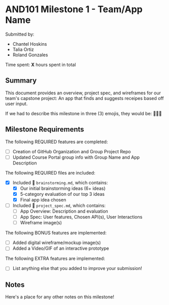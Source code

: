 # AND101 Milestone 1 - **Team/App Name**

Submitted by:
- Chantel Hoskins
- Talia Ortiz
- Roland Gonzales

Time spent: **X** hours spent in total

## Summary

This document provides an overview, project spec, and wireframes for our team's capstone project: An app that finds and suggests receipes based off user input.

If we had to describe this milestone in three (3) emojis, they would be: 🍕🍔🥞

## Milestone Requirements

The following REQUIRED features are completed:

- [ ] Creation of GitHub Organization and Group Project Repo
- [ ] Updated Course Portal group info with Group Name and App Description

The following REQUIRED files are included:

- [x] Included 📄 `brainstorming.md`, which contains:
  - [x] Our initial brainstorming ideas (6+ ideas)
  - [x] 5-category evaluation of our top 3 ideas
  - [x] Final app idea chosen
- [ ] Included 📄 `project_spec.md`, which contains:
  - [ ] App Overview: Description and evaluation
  - [ ] App Spec: User features, Chosen API(s), User Interactions
  - [ ] Wireframe image(s)

The following BONUS features are implemented:

- [ ] Added digital wireframe/mockup image(s)
- [ ] Added a Video/GIF of an interactive prototype

The following EXTRA features are implemented:

- [ ] List anything else that you added to improve your submission!

## Notes

Here's a place for any other notes on this milestone!
